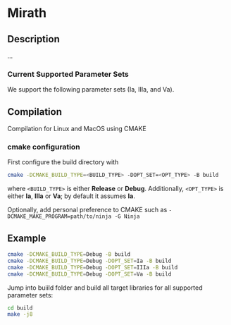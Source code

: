 # Mirath

## Description

...

### Current Supported Parameter Sets

We support the following parameter sets (Ia, IIIa, and Va).

## Compilation

Compilation for Linux and MacOS using CMAKE

### cmake configuration

First configure the build directory with

```bash
cmake -DCMAKE_BUILD_TYPE=<BUILD_TYPE> -DOPT_SET=<OPT_TYPE> -B build
```

where `<BUILD_TYPE>` is either **Release** or **Debug**.
Additionally, `<OPT_TYPE>` is either **Ia**, **IIIa** or **Va**; by default it assumes **Ia**.

Optionally, add personal preference to CMAKE such as `-DCMAKE_MAKE_PROGRAM=path/to/ninja -G Ninja`

## Example

```bash
cmake -DCMAKE_BUILD_TYPE=Debug -B build
cmake -DCMAKE_BUILD_TYPE=Debug -DOPT_SET=Ia -B build
cmake -DCMAKE_BUILD_TYPE=Debug -DOPT_SET=IIIa -B build
cmake -DCMAKE_BUILD_TYPE=Debug -DOPT_SET=Va -B build
```

Jump into buiild folder and build all target libraries for all supported parameter sets:

```bash
cd build
make -j8
```
